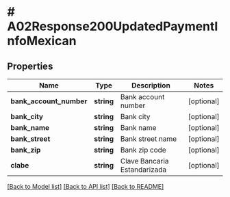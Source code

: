 # # A02Response200UpdatedPaymentInfoMexican

## Properties

Name | Type | Description | Notes
------------ | ------------- | ------------- | -------------
**bank_account_number** | **string** | Bank account number | [optional]
**bank_city** | **string** | Bank city | [optional]
**bank_name** | **string** | Bank name | [optional]
**bank_street** | **string** | Bank street name | [optional]
**bank_zip** | **string** | Bank zip code | [optional]
**clabe** | **string** | Clave Bancaria Estandarizada | [optional]

[[Back to Model list]](../../README.md#models) [[Back to API list]](../../README.md#endpoints) [[Back to README]](../../README.md)
